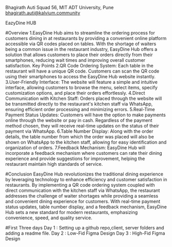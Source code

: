 Bhagirath Auti Squad 56, MIT ADT University, Pune bhagirath.auti@kalvium.community

EazyDine HUB

#Overview 1.EasyDine Hub aims to streamline the ordering process for customers dining in at restaurants by providing a convenient online platform accessible via QR codes placed on tables. With the shortage of waiters being a common issue in the restaurant industry, EasyDine Hub offers a solution that allows customers to place their orders directly from their smartphones, reducing wait times and improving overall customer satisfaction. Key Points 2.QR Code Ordering System: Each table in the restaurant will have a unique QR code. Customers can scan the QR code using their smartphones to access the EasyDine Hub website instantly. 3.User-Friendly Interface: The website will feature a simple and intuitive interface, allowing customers to browse the menu, select items, specify customization options, and place their orders effortlessly. 4.Direct Communication with Kitchen Staff: Orders placed through the website will be transmitted directly to the restaurant's kitchen staff via WhatsApp, ensuring efficient order processing and minimizing errors. 5.Real-Time Payment Status Updates: Customers will have the option to make payments online through the website or pay in cash. Regardless of the payment method chosen, they will receive real-time updates on the status of their payment via WhatsApp. 6.Table Number Display: Along with the order details, the table number from which the order was placed will also be shown on WhatsApp to the kitchen staff, allowing for easy identification and organization of orders. 7.Feedback Mechanism: EasyDine Hub will incorporate a feedback mechanism where customers can rate their dining experience and provide suggestions for improvement, helping the restaurant maintain high standards of service.

#Conclusion EasyDine Hub revolutionizes the traditional dining experience by leveraging technology to enhance efficiency and customer satisfaction in restaurants. By implementing a QR code ordering system coupled with direct communication with the kitchen staff via WhatsApp, the restaurant addresses the challenge of waiter shortages while providing a seamless and convenient dining experience for customers. With real-time payment status updates, table number display, and a feedback mechanism, EasyDine Hub sets a new standard for modern restaurants, emphasizing convenience, speed, and quality service.

#First Three days Day 1 : Setting up a github repo,client, server folders and adding a readme file. Day 2 : Low-Fid Figma Design Day 3 : High-Fid Figma Design